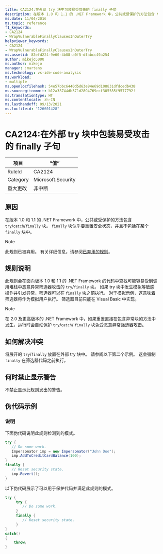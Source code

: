 ```yaml
---
title: CA2124:在外部 try 块中包装易受攻击的 finally 子句
description: 在版本 1.0 和 1.1 的 .NET Framework 中，公共或受保护的方法包含 try/catch/finally 块。 finally 块似乎要重置安全状态，并且不包括在某个 finally 块中。
ms.date: 11/04/2016
ms.topic: reference
f1_keywords:
- CA2124
- WrapVulnerableFinallyClausesInOuterTry
helpviewer_keywords:
- CA2124
- WrapVulnerableFinallyClausesInOuterTry
ms.assetid: 82efd224-9e60-4b88-a0f5-dfabcc49a254
author: mikejo5000
ms.author: mikejo
manager: jmartens
ms.technology: vs-ide-code-analysis
ms.workload:
- multiple
ms.openlocfilehash: 54e57bbc6440d5d63e94e69d108831dfdcedb438
ms.sourcegitcommit: b12a38744db371d2894769ecf305585f9577792f
ms.translationtype: HT
ms.contentlocale: zh-CN
ms.lasthandoff: 09/13/2021
ms.locfileid: "126601428"
---
```

# <a name="ca2124-wrap-vulnerable-finally-clauses-in-outer-try"></a>CA2124:在外部 try 块中包装易受攻击的 finally 子句

|项目|“值”|
|-|-|
|RuleId|CA2124|
|Category|Microsoft.Security|
|重大更改|非中断|

## <a name="cause"></a>原因
在版本 1.0 和 1.1 的 .NET Framework 中，公共或受保护的方法包含 `try`/`catch`/`finally` 块。 `finally` 块似乎要重置安全状态，并且不包括在某个 `finally` 块中。

> [!NOTE]
> 此规则已被弃用。 有关详细信息，请参阅[已弃用的规则](fxcop-unported-deprecated-rules.md)。

## <a name="rule-description"></a>规则说明
此规则会在面向版本 1.0 和 1.1 的 .NET Framework 的代码中查找可能容易受到调用堆栈中恶意异常筛选器攻击的 `try`/`finally` 块。 如果 try 块中发生模拟等敏感操作并引发异常，筛选器可以在 `finally` 块之前执行。 对于模拟示例，这意味着筛选器将作为模拟用户执行。 筛选器目前只能在 Visual Basic 中实现。

> [!NOTE]
> 在 2.0 及更高版本的 .NET Framework 中，如果重置直接在包含异常块的方法中发生，运行时会自动保护 `try`/`catch`/ `finally` 块免受恶意异常筛选器攻击。

## <a name="how-to-fix-violations"></a>如何解决冲突
将展开的 `try`/`finally` 放置在外部 try 块中。 请参阅以下第二个示例。 这会强制 `finally` 在筛选器代码之前执行。

## <a name="when-to-suppress-warnings"></a>何时禁止显示警告
不禁止显示此规则发出的警告。

## <a name="pseudo-code-example"></a>伪代码示例

### <a name="description"></a>说明

下面伪代码说明此规则检测到的模式。

```csharp
try {
   // Do some work.
   Impersonator imp = new Impersonator("John Doe");
   imp.AddToCreditCardBalance(100);
}
finally {
   // Reset security state.
   imp.Revert();
}
```

以下伪代码展示了可以用于保护代码并满足此规则的模式。

```csharp
try {
     try {
        // Do some work.
     }
     finally {
        // Reset security state.
     }
}
catch()
{
    throw;
}
```
